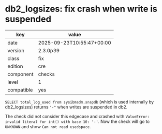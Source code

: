 [//]: # (werk v2)
# db2_logsizes: fix crash when write is suspended

key        | value
---------- | ---
date       | 2025-09-23T10:55:47+00:00
version    | 2.3.0p39
class      | fix
edition    | cre
component  | checks
level      | 1
compatible | yes

`SELECT total_log_used from sysibmadm.snapdb` (which is used internally by
db2_logsizes) returns `"-"` when writes are suspended in db2.

The check did not consider this edgecase and crashed with `ValueError: invalid
literal for int() with base 10: '-'`. Now the check will go to `UNKNOWN` and
show `Can not read usedspace`.
